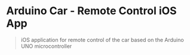 # Arduino Car - Remote Control iOS App

> iOS application for remote control of the car based on the Arduino UNO microcontroller 
